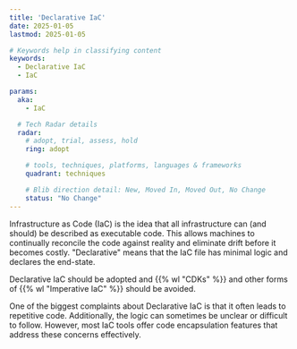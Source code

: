 ```yaml
---
title: 'Declarative IaC'
date: 2025-01-05
lastmod: 2025-01-05

# Keywords help in classifying content
keywords:
  - Declarative IaC
  - IaC

params:
  aka:
    - IaC

  # Tech Radar details
  radar:
    # adopt, trial, assess, hold
    ring: adopt

    # tools, techniques, platforms, languages & frameworks
    quadrant: techniques

    # Blib direction detail: New, Moved In, Moved Out, No Change
    status: "No Change"
---
```


Infrastructure as Code (IaC) is the idea that all infrastructure can (and should) be described as executable code.  This allows machines to continually reconcile the code against reality and eliminate drift before it becomes costly.  "Declarative" means that the IaC file has minimal logic and declares the end-state.

Declarative IaC should be adopted and {{% wl "CDKs" %}} and other forms of {{% wl "Imperative IaC" %}} should be avoided.

<!--more-->

One of the biggest complaints about Declarative IaC is that it often leads to repetitive code. Additionally, the logic can sometimes be unclear or difficult to follow. However, most IaC tools offer code encapsulation features that address these concerns effectively.
